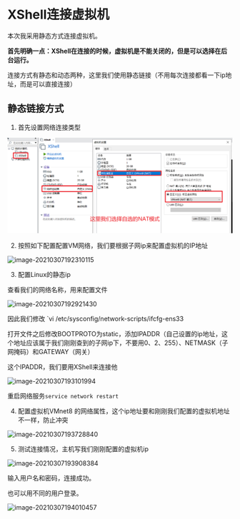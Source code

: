 # XShell连接虚拟机

本次我采用静态方式连接虚拟机。

**首先明确一点：XShell在连接的时候，虚拟机是不能关闭的，但是可以选择在后台运行。**

连接方式有静态和动态两种，这里我们使用静态链接（不用每次连接都看一下ip地址，而是可以直接连接）

## 静态链接方式

1. 首先设置网络连接类型

![image-20210307191842906](./XShell连接虚拟机.imgs/image-20210307191842906.png)

2. 按照如下配置配置VM网络，我们要根据子网ip来配置虚拟机的IP地址

![image-20210307192310115](R:\GITHUB\MyNotes\_Typora\_Docs\XShell连接虚拟机.imgs\image-20210307192310115.png)

3. 配置Linux的静态ip

查看我们的网络名称，用来配置文件

![image-20210307192921430](R:\GITHUB\MyNotes\_Typora\_Docs\XShell连接虚拟机.imgs\image-20210307192921430.png)

因此我们修改 `vi /etc/sysconfig/network-scripts/ifcfg-ens33

打开文件之后修改BOOTPROTO为static，添加IPADDR（自己设置的ip地址，这个地址应该属于我们刚刚查到的子网ip下，不要用0、2、255）、NETMASK（子网掩码）和GATEWAY（网关）

这个IPADDR，我们要用XShell来连接他

![image-20210307193101994](R:\GITHUB\MyNotes\_Typora\_Docs\XShell连接虚拟机.imgs\image-20210307193101994.png)

重启网络服务`service network restart`

4. 配置虚拟机VMnet8 的网络属性，这个ip地址要和刚刚我们配置的虚拟机地址不一样，防止冲突

![image-20210307193728840](R:\GITHUB\MyNotes\_Typora\_Docs\XShell连接虚拟机.imgs\image-20210307193728840.png)

5. 测试连接情况，主机写我们刚刚配置的虚拟机ip

![image-20210307193908384](R:\GITHUB\MyNotes\_Typora\_Docs\XShell连接虚拟机.imgs\image-20210307193908384.png)

输入用户名和密码，连接成功。

也可以用不同的用户登录。

![image-20210307194010457](R:\GITHUB\MyNotes\_Typora\_Docs\XShell连接虚拟机.imgs\image-20210307194010457.png)